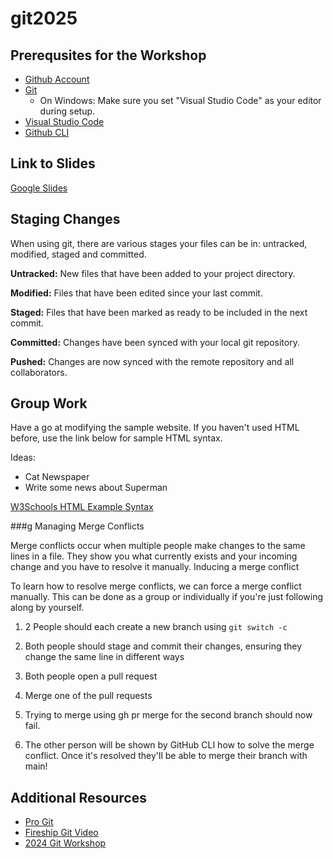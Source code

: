 # git2025

## Prerequsites for the Workshop
- [Github Account](https://github.com/signup)
- [Git](https://git-scm.com/downloads)
    - On Windows: Make sure you set "Visual Studio Code" as your editor during setup.
- [Visual Studio Code](https://code.visualstudio.com/download?ref=progsoc.org)
- [Github CLI](https://cli.github.com/)

## Link to Slides
[Google Slides](https://docs.google.com/presentation/d/143PKXZBmfM5mBy-hAxs0ZPwLcT6JNFtqtDF-v8_BnQ8/edit?usp=sharing)

## Staging Changes

When using git, there are various stages your files can be in: untracked, modified, staged and committed.

**Untracked:** New files that have been added to your project directory.

**Modified:** Files that have been edited since your last commit.

**Staged:** Files that have been marked as ready to be included in the next commit.

**Committed:** Changes have been synced with your local git repository.

**Pushed:** Changes are now synced with the remote repository and all collaborators.

## Group Work

Have a go at modifying the sample website. If you haven't used HTML before, use the link below for sample HTML syntax.


Ideas:
- Cat Newspaper
- Write some news about Superman 

[W3Schools HTML Example Syntax](https://www.w3schools.com/html/html_examples.asp)

###g Managing Merge Conflicts

Merge conflicts occur when multiple people make changes to the same lines in a file.
They show you what currently exists and your incoming change and you have to resolve it manually.
Inducing a merge conflict

To learn how to resolve merge conflicts, we can force a merge conflict manually.
This can be done as a group or individually if you're just following along by yourself.


1. 2 People should each create a new branch using `git switch -c`

2. Both people should stage and commit their changes, ensuring they change the same line in different ways

3. Both people open a pull request
4. Merge one of the pull requests
5. Trying to merge using gh pr merge for the second branch should now fail.
6. The other person will be shown by GitHub CLI how to solve the merge conflict.
    Once it's resolved they'll be able to merge their branch with main!


## Additional Resources
- [Pro Git](https://git-scm.com/book/en/v2)
- [Fireship Git Video](https://youtu.be/HkdAHXoRtos)
- [2024 Git Workshop](https://docs.progsoc.org/blog/2024/03/29/intro-to-git-2024/)
